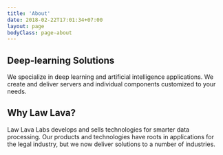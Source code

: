 ```yaml
---
title: 'About'
date: 2018-02-22T17:01:34+07:00
layout: page
bodyClass: page-about
---
```



## Deep-learning Solutions

We specialize in deep learning and artificial intelligence applications. We create and deliver servers and individual components customized to your needs. 

## Why Law Lava?

Law Lava Labs develops and sells technologies for smarter data processing. Our products and technologies have roots in applications for the legal industry, but we now deliver solutions to a number of industries.
